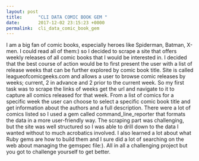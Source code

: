 ```yaml
---
layout: post
title:      "CLI DATA COMIC BOOK GEM "
date:       2017-12-02 23:15:23 +0000
permalink:  cli_data_comic_book_gem
---
```


I am a big fan of comic books, especially heroes like Spiderman, Batman, X-men.
I could read all of them:) so I decided to scrape a site that offers weekly releases of
all comic books that I would be interested in. I decided that the best course of action
would be to first present the user with a list of release weeks that can be further explored
by comic book title. Site is called leagueofcomicgeeks.com and allows a user to browse comic releases 
by weeks; current, 2 in advance and 2 prior to the current week. So my first task was to scrape 
the links of weeks get the url and navigate to it to capture all comics released for that week.
From a list of comics for a specific week the user can choose to select a specific comic book title
and get information about the authors and a full description. There were a lot of comics listed
so I used a gem called command_line_reporter that formats the data in a more user-friendly way.
The scraping part was challenging, but the site was well structured so I was able to drill down
to the data I wanted without to much acrobatics involved. I also learned a lot about what Ruby 
gems are how to build them and I sure did a lot of searching on the web about managing the 
gemspec file:). All in all a challenging project but you got to challenge yourself to get better. 
